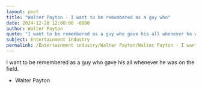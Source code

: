 ```yaml
---
layout: post
title: "Walter Payton - I want to be remembered as a guy who"
date: 2024-12-28 12:00:00 -0000
author: Walter Payton
quote: "I want to be remembered as a guy who gave his all whenever he was on the field."
subject: Entertainment industry
permalink: /Entertainment industry/Walter Payton/Walter Payton - I want to be remembered as a guy who
---
```


I want to be remembered as a guy who gave his all whenever he was on the field.

- Walter Payton
